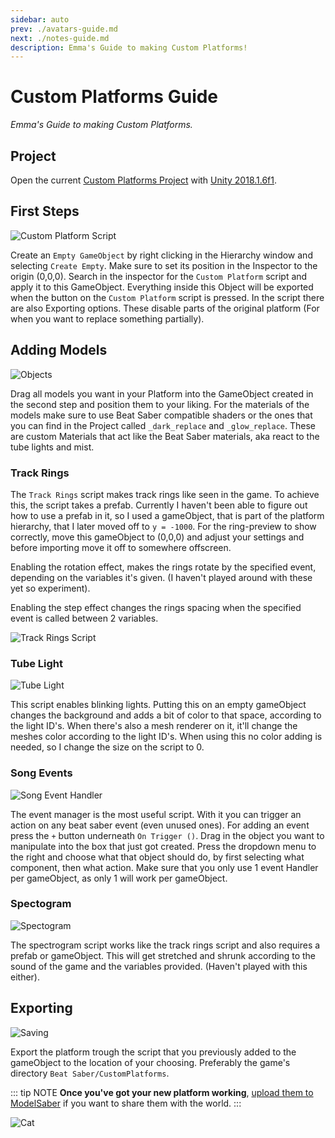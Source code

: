 ```yaml
---
sidebar: auto
prev: ./avatars-guide.md
next: ./notes-guide.md
description: Emma's Guide to making Custom Platforms!
---
```

# Custom Platforms Guide
_Emma's Guide to making Custom Platforms._

## Project
Open the current [Custom Platforms Project](https://github.com/affederaffe/CustomPlatformsUnityProject/releases/) with
[Unity 2018.1.6f1](https://download.unity3d.com/download_unity/57cc34175ccf/Windows64EditorInstaller/UnitySetup64-2018.1.6f1.exe).

## First Steps
![Custom Platform Script](~@images/models/platforms/CustomPlatformScript.png)

Create an `Empty GameObject` by right clicking in the Hierarchy window and selecting `Create Empty`. Make sure to set its
position in the Inspector to the origin (0,0,0). Search in the inspector for the `Custom Platform` script and apply it to
this GameObject. Everything inside this Object will be exported when the button on the `Custom Platform` script is pressed.
In the script there are also Exporting options. These disable parts of the original platform
(For when you want to replace something partially).

## Adding Models
![Objects](~@images/models/platforms/Objects.png)

Drag all models you want in your Platform into the GameObject created in the second step and position them to your liking.
For the materials of the models make sure to use Beat Saber compatible shaders or the ones that you can find in the Project
called `_dark_replace` and `_glow_replace`. These are custom Materials that act like the Beat Saber materials, aka react
to the tube lights and mist.

### Track Rings
The `Track Rings` script makes track rings like seen in the game. To achieve this, the script takes a prefab. Currently
I haven't been able to figure out how to use a prefab in it, so I used a gameObject, that is part of the platform hierarchy,
that I later moved off to `y = -1000`. For the ring-preview to show correctly, move this gameObject to (0,0,0) and adjust
your settings and before importing move it off to somewhere offscreen.

Enabling the rotation effect, makes the rings rotate by the specified event, depending on the variables it's given.
(I haven't played around with these yet so experiment).

Enabling the step effect changes the rings spacing when the specified event is called between 2 variables.

![Track Rings Script](~@images/models/platforms/TrackRingsScript.png)

### Tube Light
![Tube Light](~@images/models/platforms/TubeLightScript.png)

This script enables blinking lights. Putting this on an empty gameObject changes the background and adds a bit of color
to that space, according to the light ID's. When there's also a mesh renderer on it, it'll change the meshes color according
to the light ID's. When using this no color adding is needed, so I change the size on the script to 0.

### Song Events
![Song Event Handler](~@images/models/platforms/SongEventHandler.png)

The event manager is the most useful script. With it you can trigger an action on any beat saber event (even unused ones).
For adding an event press the `+` button underneath `On Trigger ()`. Drag in the object you want to manipulate into the box
that just got created. Press the dropdown menu to the right and choose what that object should do, by first selecting what
component, then what action. Make sure that you only use 1 event Handler per gameObject, as only 1 will work per gameObject.

### Spectogram
![Spectogram](~@images/models/platforms/Spectogram.png)

The spectrogram script works like the track rings script and also requires a prefab or gameObject. This will get stretched
and shrunk according to the sound of the game and the variables provided. (Haven't played with this either).

## Exporting

![Saving](~@images/models/platforms/Save.png)

Export the platform trough the script that you previously added to the gameObject to the location of your choosing.
Preferably the game's directory `Beat Saber/CustomPlatforms`.

::: tip NOTE
**Once you've got your new platform working**, [upload them to ModelSaber](https://modelsaber.com)
if you want to share them with the world.
:::

![Cat](~@images/models/platforms/Cat.png)
